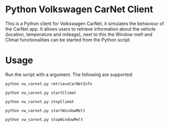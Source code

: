 # Python Volkswagen CarNet Client

This is a Python client for Volkswagen CarNet, it simulates the behaviour of the CarNet app. It allows users to retrieve information about the vehicle (location, temperature and mileage), next to this the Window melt and Climat functionalities can be started from the Python script.

# Usage

Run the script with a argument. The following are supported:
```
python vw_carnet.py retrieveCarNetInfo
```

```
python vw_carnet.py startClimat
```

```
python vw_carnet.py stopClimat
```

```
python vw_carnet.py startWindowMelt
```

```
python vw_carnet.py stopWindowMelt
```
